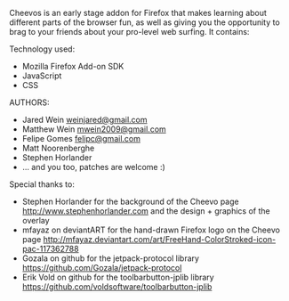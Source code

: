 Cheevos is an early stage addon for Firefox that makes learning about different parts of the browser fun, as well as giving you the opportunity to brag to your friends about your pro-level web surfing. It contains:

Technology used:

* Mozilla Firefox Add-on SDK
* JavaScript
* CSS

AUTHORS:

* Jared Wein <weinjared@gmail.com>
* Matthew Wein <mwein2009@gmail.com>
* Felipe Gomes <felipc@gmail.com>
* Matt Noorenberghe
* Stephen Horlander
* ... and you too, patches are welcome :)

Special thanks to:

* Stephen Horlander for the background of the Cheevo page <http://www.stephenhorlander.com> and the design + graphics of the overlay
* mfayaz on deviantART for the hand-drawn Firefox logo on the Cheevo page <http://mfayaz.deviantart.com/art/FreeHand-ColorStroked-icon-pac-117362788>
* Gozala on github for the jetpack-protocol library <https://github.com/Gozala/jetpack-protocol>
* Erik Vold on github for the toolbarbutton-jplib library <https://github.com/voldsoftware/toolbarbutton-jplib>
